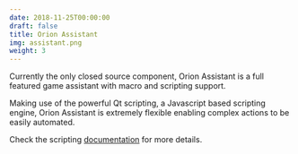 ```yaml
---
date: 2018-11-25T00:00:00
draft: false
title: Orion Assistant
img: assistant.png
weight: 3
---
```


Currently the only closed source component, Orion Assistant is a full featured game assistant with macro and scripting support.

Making use of the powerful Qt scripting, a Javascript based scripting engine, Orion Assistant is extremely flexible enabling complex actions to be easily automated.

Check the scripting [documentation](http://docs.orionuo.com/scripting/scripting.html) for more details.
